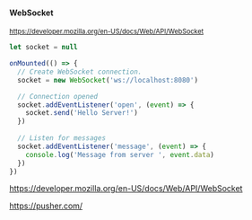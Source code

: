 #### WebSocket

<small>

https://developer.mozilla.org/en-US/docs/Web/API/WebSocket

</small>

```js
let socket = null

onMounted(() => {
  // Create WebSocket connection.
  socket = new WebSocket('ws://localhost:8080')
```

```js
  // Connection opened
  socket.addEventListener('open', (event) => {
    socket.send('Hello Server!')
  })
  
  // Listen for messages
  socket.addEventListener('message', (event) => {
    console.log('Message from server ', event.data)
  })
})
```


<aside class="notes">

https://developer.mozilla.org/en-US/docs/Web/API/WebSocket

https://pusher.com/

</aside>
